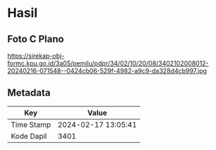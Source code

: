 # Hasil

## Foto C Plano

https://sirekap-obj-formc.kpu.go.id/3a05/pemilu/pdpr/34/02/10/20/08/3402102008012-20240216-071548--0424cb06-529f-4982-a9c9-da328d4cb997.jpg


## Metadata

| Key        | Value               |
| ---------- | ------------------- |
| Time Stamp | 2024-02-17 13:05:41 |
| Kode Dapil | 3401                |



